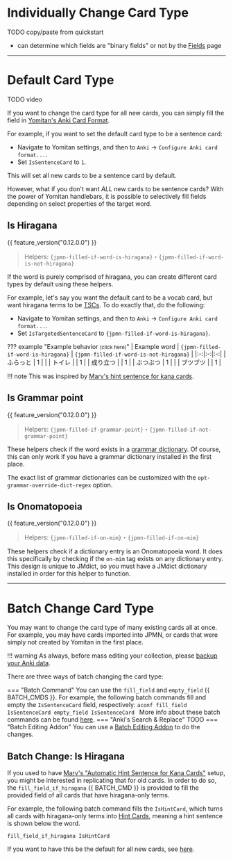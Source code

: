 
# Individually Change Card Type

TODO copy/paste from quickstart

- can determine which fields are "binary fields" or not by the [Fields](fields.md) page



---


# Default Card Type

TODO video

If you want to change the card type for all new cards, you can simply
fill the field in [Yomitan's Anki Card Format](setupyomitan.md#yomitan-fields).

For example, if you want to set the default card type to be a sentence card:

* Navigate to Yomitan settings, and then to `Anki` →  `Configure Anki card format...`.
* Set `IsSentenceCard` to `1`.

This will set all new cards to be a sentence card by default.

However, what if you don't want *ALL* new cards to be sentence cards?
With the power of Yomitan handlebars, it is possible to selectively fill fields depending
on select properties of the target word.


## Is Hiragana
{{ feature_version("0.12.0.0") }}

> Helpers: `{jpmn-filled-if-word-is-hiragana}`・`{jpmn-filled-if-word-is-not-hiragana}`

If the word is purely comprised of hiragana,
you can create different card types by default using these helpers.

For example, let's say you want the default card to be a vocab card,
but want hiragana terms to be [TSCs](cardtypes.md#targeted-sentence-card).
To do exactly that, do the following:

* Navigate to Yomitan settings, and then to `Anki` →  `Configure Anki card format...`.
* Set `IsTargetedSentenceCard` to `{jpmn-filled-if-word-is-hiragana}`.

??? example "Example behavior <small>(click here)</small>"
    | Example word | `{jpmn-filled-if-word-is-hiragana}` | `{jpmn-filled-if-word-is-not-hiragana}` |
    |:-:|:-:|:-:|
    | ふらっと | 1 |   |
    | トイレ   |   | 1 |
    | 成り立つ |   | 1 |
    | ぶつぶつ | 1 |   |
    | ブツブツ |   | 1 |


!!! note
    This was inspired by
    [Marv's hint sentence for kana cards](https://github.com/MarvNC/JP-Resources#anki-automatic-hint-sentence-for-kana-cards).


## Is Grammar point
{{ feature_version("0.12.0.0") }}

> Helpers: `{jpmn-filled-if-grammar-point}`・`{jpmn-filled-if-not-grammar-point}`

These helpers check if the word exists in a
[grammar dictionary](https://github.com/aiko-tanaka/Grammar-Dictionaries).
Of course, this can only work if you have a grammar dictionary installed in the first place.

The exact list of grammar dictionaries can be customized with the `opt-grammar-override-dict-regex` option.


## Is Onomatopoeia
{{ feature_version("0.12.0.0") }}

> Helpers: `{jpmn-filled-if-on-mim}`・`{jpmn-filled-if-on-mim}`

These helpers check if a dictionary entry is an Onomatopoeia word.
It does this specifically by checking if the `on-mim` tag exists on any dictionary entry.
This design is unique to JMdict, so you must have a JMdict dictionary installed
in order for this helper to function.

---


# Batch Change Card Type

You may want to change the card type of many existing cards all at once.
For example, you may have cards imported into JPMN,
or cards that were simply not created by Yomitan in the first place.

!!! warning
    As always, before mass editing your collection, please
    [backup your Anki data](faq.md#how-do-i-backup-my-anki-data).

There are three ways of batch changing the card type:

=== "Batch Command"
    You can use the `fill_field` and `empty_field` {{ BATCH_CMDS }}.
    For example, the following batch commands fill and empty the `IsSentenceCard` field, respectively:
    ```aconf
    fill_field IsSentenceCard
    empty_field IsSentenceCard
    ```
    More info about these batch commands can be found [here](batch.md#available-batch-commands).
=== "Anki's Search & Replace"
    TODO
=== "Batch Editing Addon"
    You can use a [Batch Editing Addon](https://ankiweb.net/shared/info/291119185)
    to do the changes.


## Batch Change: Is Hiragana
If you used to have
[Marv's "Automatic Hint Sentence for Kana Cards"](https://github.com/MarvNC/JP-Resources#anki-automatic-hint-sentence-for-kana-cards)
setup, you might be interested in replicating that for old cards.
In order to do so, the `fill_field_if_hiragana` {{ BATCH_CMD }} is provided
to fill the provided field of all cards that have hiragana-only terms.

For example, the following batch command fills the `IsHintCard`,
which turns all cards with hiragana-only terms into [Hint Cards](cardtypes.md#hint-cards),
meaning a hint sentence is shown below the word.


```aconf
fill_field_if_hiragana IsHintCard
```

If you want to have this be the default for all new cards,
see [here](#is-hiragana).







